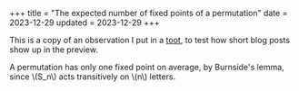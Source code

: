 +++
title = "The expected number of fixed points of a permutation"
date = 2023-12-29
updated = 2023-12-29
+++

This is a copy of an observation I put in a [toot](https://mathstodon.xyz/@jasperty/110997231151368277), to test how short blog posts show up in the preview. 

A permutation has only one fixed point on average, by Burnside's lemma, since \\(S_n\\) acts transitively on \\(n\\) letters.
